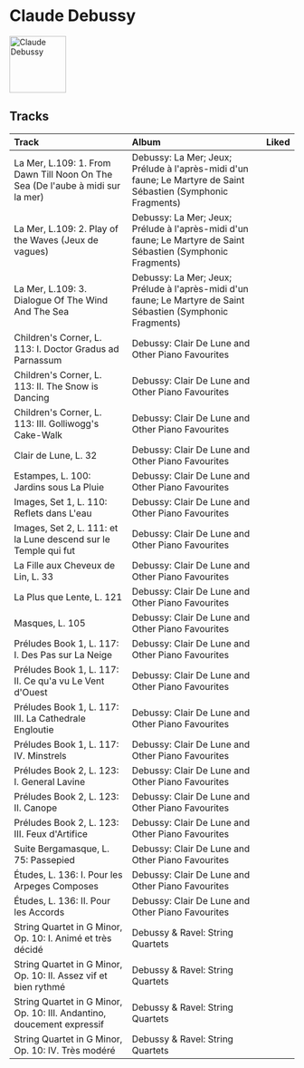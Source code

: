 
# Claude Debussy


<img src="https://i.scdn.co/image/5e1155c852578ddf5d2cfea94ccb3a8a65efa882" alt="Claude Debussy" width="100" />

## Tracks

| Track                                                                          | Album                                                                                                         | Liked   |
|:-------------------------------------------------------------------------------|:--------------------------------------------------------------------------------------------------------------|:--------|
| La Mer, L.109: 1. From Dawn Till Noon On The Sea (De l'aube à midi sur la mer) | Debussy: La Mer; Jeux; Prélude à l'après-midi d'un faune; Le Martyre de Saint Sébastien (Symphonic Fragments) |         |
| La Mer, L.109: 2. Play of the Waves (Jeux de vagues)                           | Debussy: La Mer; Jeux; Prélude à l'après-midi d'un faune; Le Martyre de Saint Sébastien (Symphonic Fragments) |         |
| La Mer, L.109: 3. Dialogue Of The Wind And The Sea                             | Debussy: La Mer; Jeux; Prélude à l'après-midi d'un faune; Le Martyre de Saint Sébastien (Symphonic Fragments) |         |
| Children's Corner, L. 113: I. Doctor Gradus ad Parnassum                       | Debussy: Clair De Lune and Other Piano Favourites                                                             |         |
| Children's Corner, L. 113: II. The Snow is Dancing                             | Debussy: Clair De Lune and Other Piano Favourites                                                             |         |
| Children's Corner, L. 113: III. Golliwogg's Cake-Walk                          | Debussy: Clair De Lune and Other Piano Favourites                                                             |         |
| Clair de Lune, L. 32                                                           | Debussy: Clair De Lune and Other Piano Favourites                                                             |         |
| Estampes, L. 100: Jardins sous La Pluie                                        | Debussy: Clair De Lune and Other Piano Favourites                                                             |         |
| Images, Set 1, L. 110: Reflets dans L'eau                                      | Debussy: Clair De Lune and Other Piano Favourites                                                             |         |
| Images, Set 2, L. 111: et la Lune descend sur le Temple qui fut                | Debussy: Clair De Lune and Other Piano Favourites                                                             |         |
| La Fille aux Cheveux de Lin, L. 33                                             | Debussy: Clair De Lune and Other Piano Favourites                                                             |         |
| La Plus que Lente, L. 121                                                      | Debussy: Clair De Lune and Other Piano Favourites                                                             |         |
| Masques, L. 105                                                                | Debussy: Clair De Lune and Other Piano Favourites                                                             |         |
| Préludes Book 1, L. 117: I. Des Pas sur La Neige                               | Debussy: Clair De Lune and Other Piano Favourites                                                             |         |
| Préludes Book 1, L. 117: II. Ce qu'a vu Le Vent d'Ouest                        | Debussy: Clair De Lune and Other Piano Favourites                                                             |         |
| Préludes Book 1, L. 117: III. La Cathedrale Engloutie                          | Debussy: Clair De Lune and Other Piano Favourites                                                             |         |
| Préludes Book 1, L. 117: IV. Minstrels                                         | Debussy: Clair De Lune and Other Piano Favourites                                                             |         |
| Préludes Book 2, L. 123: I. General Lavine                                     | Debussy: Clair De Lune and Other Piano Favourites                                                             |         |
| Préludes Book 2, L. 123: II. Canope                                            | Debussy: Clair De Lune and Other Piano Favourites                                                             |         |
| Préludes Book 2, L. 123: III. Feux d'Artifice                                  | Debussy: Clair De Lune and Other Piano Favourites                                                             |         |
| Suite Bergamasque, L. 75: Passepied                                            | Debussy: Clair De Lune and Other Piano Favourites                                                             |         |
| Études, L. 136: I. Pour les Arpeges Composes                                   | Debussy: Clair De Lune and Other Piano Favourites                                                             |         |
| Études, L. 136: II. Pour les Accords                                           | Debussy: Clair De Lune and Other Piano Favourites                                                             |         |
| String Quartet in G Minor, Op. 10: I. Animé et très décidé                     | Debussy & Ravel: String Quartets                                                                              |         |
| String Quartet in G Minor, Op. 10: II. Assez vif et bien rythmé                | Debussy & Ravel: String Quartets                                                                              |         |
| String Quartet in G Minor, Op. 10: III. Andantino, doucement expressif         | Debussy & Ravel: String Quartets                                                                              |         |
| String Quartet in G Minor, Op. 10: IV. Très modéré                             | Debussy & Ravel: String Quartets                                                                              |         |